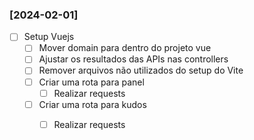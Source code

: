 ### [2024-02-01]

- [ ] Setup Vuejs
  - [ ] Mover domain para dentro do projeto vue
  - [ ] Ajustar os resultados das APIs nas controllers
  - [ ] Remover arquivos não utilizados do setup do Vite 
  - [ ] Criar uma rota para panel
    - [ ] Realizar requests
  - [ ] Criar uma rota para kudos
    - [ ] Realizar requests

